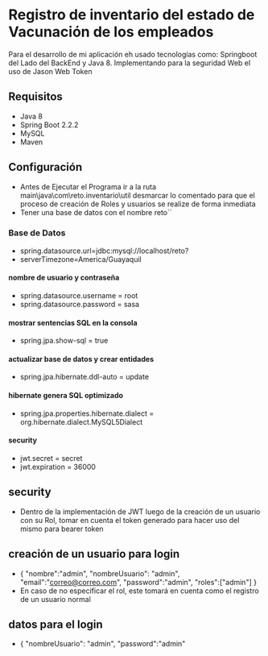 # Registro de inventario del estado de Vacunación de los empleados

Para el desarrollo de mi aplicación eh usado tecnologías como: Springboot del Lado del BackEnd y Java 8. Implementando para la seguridad Web el uso de Jason Web Token

## Requisitos

- Java 8
- Spring Boot 2.2.2
- MySQL
- Maven 

## Configuración
- Antes de Ejecutar el Programa ir a la ruta main\java\com\reto.inventario\util desmarcar lo comentado para que el proceso de creación de Roles y usuarios se realize de forma inmediata
- Tener una base de datos con el nombre reto``

### Base de Datos

- spring.datasource.url=jdbc:mysql://localhost/reto?
- serverTimezone=America/Guayaquil

#### nombre de usuario y contraseña
- spring.datasource.username = root
- spring.datasource.password = sasa

#### mostrar sentencias SQL en la consola
- spring.jpa.show-sql = true

#### actualizar base de datos y crear entidades
- spring.jpa.hibernate.ddl-auto = update

#### hibernate genera SQL optimizado
- spring.jpa.properties.hibernate.dialect = org.hibernate.dialect.MySQL5Dialect

#### security
- jwt.secret = secret
- jwt.expiration = 36000

## security
- Dentro de la implementación de JWT luego de la creación de un usuario con su Rol, tomar en cuenta el token generado para hacer uso del mismo para bearer token
## creación de un usuario para login
- {
    "nombre":"admin",
    "nombreUsuario": "admin",
    "email":"correo@correo.com",
    "password":"admin",
    "roles":["admin"]
}
- En caso de no especificar el rol, este tomará en cuenta como el registro de un usuario normal
## datos para el login
- {
    "nombreUsuario": "admin",
    "password":"admin"
## 
